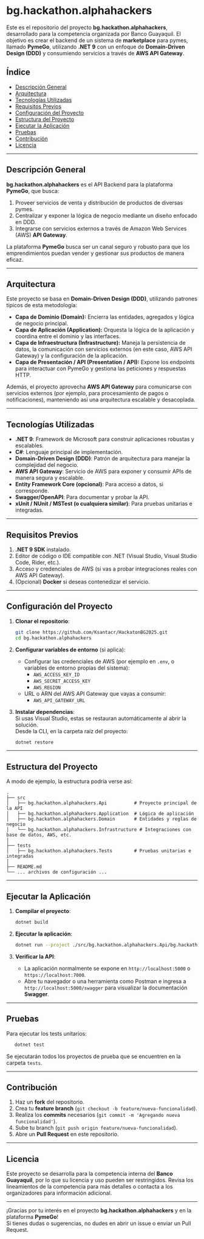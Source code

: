 # bg.hackathon.alphahackers

Este es el repositorio del proyecto **bg.hackathon.alphahackers**, desarrollado para la competencia organizada por Banco Guayaquil. El objetivo es crear el backend de un sistema de **marketplace** para pymes, llamado **PymeGo**, utilizando **.NET 9** con un enfoque de **Domain-Driven Design (DDD)** y consumiendo servicios a través de **AWS API Gateway**.

## Índice
- [Descripción General](#descripción-general)
- [Arquitectura](#arquitectura)
- [Tecnologías Utilizadas](#tecnologías-utilizadas)
- [Requisitos Previos](#requisitos-previos)
- [Configuración del Proyecto](#configuración-del-proyecto)
- [Estructura del Proyecto](#estructura-del-proyecto)
- [Ejecutar la Aplicación](#ejecutar-la-aplicación)
- [Pruebas](#pruebas)
- [Contribución](#contribución)
- [Licencia](#licencia)

---

## Descripción General

**bg.hackathon.alphahackers** es el API Backend para la plataforma **PymeGo**, que busca:
1. Proveer servicios de venta y distribución de productos de diversas pymes.
2. Centralizar y exponer la lógica de negocio mediante un diseño enfocado en DDD.
3. Integrarse con servicios externos a través de Amazon Web Services (AWS) **API Gateway**.

La plataforma **PymeGo** busca ser un canal seguro y robusto para que los emprendimientos puedan vender y gestionar sus productos de manera eficaz.

---

## Arquitectura

Este proyecto se basa en **Domain-Driven Design (DDD)**, utilizando patrones típicos de esta metodología:

- **Capa de Dominio (Domain):** Encierra las entidades, agregados y lógica de negocio principal.
- **Capa de Aplicación (Application):** Orquesta la lógica de la aplicación y coordina entre el dominio y las interfaces.
- **Capa de Infraestructura (Infrastructure):** Maneja la persistencia de datos, la comunicación con servicios externos (en este caso, AWS API Gateway) y la configuración de la aplicación.
- **Capa de Presentación / API (Presentation / API):** Expone los endpoints para interactuar con PymeGo y gestiona las peticiones y respuestas HTTP.

Además, el proyecto aprovecha **AWS API Gateway** para comunicarse con servicios externos (por ejemplo, para procesamiento de pagos o notificaciones), manteniendo así una arquitectura escalable y desacoplada.

---

## Tecnologías Utilizadas

- **.NET 9**: Framework de Microsoft para construir aplicaciones robustas y escalables.
- **C#**: Lenguaje principal de implementación.
- **Domain-Driven Design (DDD)**: Patrón de arquitectura para manejar la complejidad del negocio.
- **AWS API Gateway**: Servicio de AWS para exponer y consumir APIs de manera segura y escalable.
- **Entity Framework Core (opcional)**: Para acceso a datos, si corresponde.
- **Swagger/OpenAPI**: Para documentar y probar la API.
- **xUnit / NUnit / MSTest (o cualquiera similar)**: Para pruebas unitarias e integradas.

---

## Requisitos Previos

1. **.NET 9 SDK** instalado.
2. Editor de código o IDE compatible con .NET (Visual Studio, Visual Studio Code, Rider, etc.).
3. Acceso y credenciales de AWS (si vas a probar integraciones reales con AWS API Gateway).
4. (Opcional) **Docker** si deseas contenedizar el servicio.

---

## Configuración del Proyecto

1. **Clonar el repositorio**:

   ```bash
   git clone https://github.com/Ksantacr/HackatonBG2025.git
   cd bg.hackathon.alphahackers
   ```

2. **Configurar variables de entorno** (si aplica):
   - Configurar las credenciales de AWS (por ejemplo en `.env`, o variables de entorno propias del sistema):
     - `AWS_ACCESS_KEY_ID`
     - `AWS_SECRET_ACCESS_KEY`
     - `AWS_REGION`
   - URL o ARN del AWS API Gateway que vayas a consumir:  
     - `AWS_API_GATEWAY_URL`

3. **Instalar dependencias**:  
   Si usas Visual Studio, estas se restauran automáticamente al abrir la solución.  
   Desde la CLI, en la carpeta raíz del proyecto:

   ```bash
   dotnet restore
   ```

---

## Estructura del Proyecto

A modo de ejemplo, la estructura podría verse así:

```
.
├── src
│   ├── bg.hackathon.alphahackers.Api          # Proyecto principal de la API
│   ├── bg.hackathon.alphahackers.Application  # Lógica de aplicación
│   ├── bg.hackathon.alphahackers.Domain       # Entidades y reglas de negocio
│   └── bg.hackathon.alphahackers.Infrastructure # Integraciones con base de datos, AWS, etc.
│
├── tests
│   ├── bg.hackathon.alphahackers.Tests        # Pruebas unitarias e integradas
│
├── README.md
└── ... archivos de configuración ...
```

---

## Ejecutar la Aplicación

1. **Compilar el proyecto**:

   ```bash
   dotnet build
   ```

2. **Ejecutar la aplicación**:

   ```bash
   dotnet run --project ./src/bg.hackathon.alphahackers.Api/bg.hackathon.alphahackers.Api.csproj
   ```

3. **Verificar la API**:
   - La aplicación normalmente se expone en `http://localhost:5000` o `https://localhost:7000`.
   - Abre tu navegador o una herramienta como Postman e ingresa a `http://localhost:5000/swagger` para visualizar la documentación **Swagger**.

---

## Pruebas

Para ejecutar los tests unitarios:

```bash
   dotnet test
```

Se ejecutarán todos los proyectos de prueba que se encuentren en la carpeta `tests`.

---

## Contribución

1. Haz un **fork** del repositorio.
2. Crea tu **feature branch** (`git checkout -b feature/nueva-funcionalidad`).
3. Realiza los **commits** necesarios (`git commit -m 'Agregando nueva funcionalidad'`).
4. Sube tu branch (`git push origin feature/nueva-funcionalidad`).
5. Abre un **Pull Request** en este repositorio.

---

## Licencia

Este proyecto se desarrolla para la competencia interna del **Banco Guayaquil**, por lo que su licencia y uso pueden ser restringidos. Revisa los lineamientos de la competencia para más detalles o contacta a los organizadores para información adicional.

---

¡Gracias por tu interés en el proyecto **bg.hackathon.alphahackers** y en la plataforma **PymeGo**!  
Si tienes dudas o sugerencias, no dudes en abrir un issue o enviar un Pull Request.
